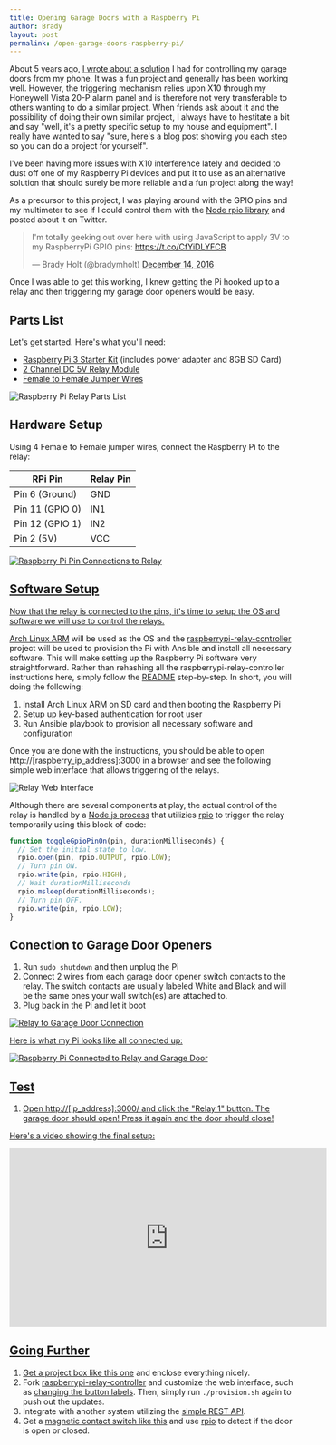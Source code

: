 ```yaml
---
title: Opening Garage Doors with a Raspberry Pi
author: Brady
layout: post
permalink: /open-garage-doors-raspberry-pi/
---
```


About 5 years ago, [I wrote about a solution](/iphone-control-house-alarm-and-garage-doors/) I had for controlling my garage doors from my phone. It was a fun project and generally has been working well. However, the triggering mechanism relies upon X10 through my Honeywell Vista 20-P alarm panel and is therefore not very transferable to others wanting to do a similar project. When friends ask about it and the possibility of doing their own similar project, I always have to hestitate a bit and say "well, it's a pretty specific setup to my house and equipment". I really have wanted to say "sure, here's a blog post showing you each step so you can do a project for yourself".

I've been having more issues with X10 interference lately and decided to dust off one of my Raspberry Pi devices and put it to use as an alternative solution that should surely be more reliable and a fun project along the way!

As a precursor to this project, I was playing around with the GPIO pins and my multimeter to see if I could control them with the [Node rpio library](https://github.com/jperkin/node-rpio) and posted about it on Twitter.

<blockquote class="twitter-tweet" data-lang="en"><p lang="en" dir="ltr">I&#39;m totally geeking out over here with using JavaScript to apply 3V to my RaspberryPi GPIO pins: <a href="https://t.co/CfYiDLYFCB">https://t.co/CfYiDLYFCB</a></p>&mdash; Brady Holt (@bradymholt) <a href="https://twitter.com/bradymholt/status/809021240329564160">December 14, 2016</a></blockquote>
<script async src="//platform.twitter.com/widgets.js" charset="utf-8"></script>

Once I was able to get this working, I knew getting the Pi hooked up to a relay and then triggering my garage door openers would be easy.

## Parts List

Let's get started. Here's what you'll need:

* [Raspberry Pi 3 Starter Kit](https://www.amazon.com/LoveRPi-Raspberry-Plug-Play-Starter/dp/B01IYBZEV6) (includes power adapter and 8GB SD Card)
* [2 Channel DC 5V Relay Module](https://www.amazon.com/gp/product/B00E0NTPP4)
* [Female to Female Jumper Wires](https://www.amazon.com/gp/product/B017NEGTXC)

![Raspberry Pi Relay Parts List](/media/raspberry-pi-relay-parts.png)

## Hardware Setup

Using 4 Female to Female jumper wires, connect the Raspberry Pi to the relay:

| RPi Pin         | Relay Pin |
| --------------- | --------- |
| Pin 6 (Ground)  | GND       |
| Pin 11 (GPIO 0) | IN1       |
| Pin 12 (GPIO 1) | IN2       |
| Pin 2 (5V)      | VCC       |

<a href="/media/raspberry-pi-3-pin-connections-relay.png" target="_blank"><img alt="Raspberry Pi Pin Connections to Relay" src="/media/raspberry-pi-3-pin-connections-relay.png"/>

## Software Setup

Now that the relay is connected to the pins, it's time to setup the OS and software we will use to control the relays.

[Arch Linux ARM](https://archlinuxarm.org/) will be used as the OS and the [raspberrypi-relay-controller](https://github.com/bradymholt/raspberrypi-relay-controller) project will be used to provision the Pi with Ansible and install all necessary software. This will make setting up the Raspberry Pi software very straightforward. Rather than rehashing all the raspberrypi-relay-controller instructions here, simply follow the [README](https://github.com/bradymholt/raspberrypi-relay-controller/blob/master/README.md) step-by-step. In short, you will doing the following:

1. Install Arch Linux ARM on SD card and then booting the Raspberry Pi
2. Setup up key-based authentication for root user
3. Run Ansible playbook to provision all necessary software and configuration

Once you are done with the instructions, you should be able to open http://[raspberry_ip_address]:3000 in a browser and see the following simple web interface that allows triggering of the relays.

![Relay Web Interface](/media/relay-controller-web-interface.png)

Although there are several components at play, the actual control of the relay is handled by a [Node.js process](https://github.com/bradymholt/raspberrypi-relay-controller/blob/master/roles/relay-rest-api/templates/server.js.j2) that utilizies [rpio](https://github.com/jperkin/node-rpio) to trigger the relay temporarily using this block of code:

```js
function toggleGpioPinOn(pin, durationMilliseconds) {
  // Set the initial state to low.
  rpio.open(pin, rpio.OUTPUT, rpio.LOW);
  // Turn pin ON.
  rpio.write(pin, rpio.HIGH);
  // Wait durationMilliseconds
  rpio.msleep(durationMilliseconds);
  // Turn pin OFF.
  rpio.write(pin, rpio.LOW);
}
```

## Conection to Garage Door Openers

1. Run `sudo shutdown` and then unplug the Pi
2. Connect 2 wires from each garage door opener switch contacts to the relay. The switch contacts are usually labeled White and Black and will be the same ones your wall switch(es) are attached to.
3. Plug back in the Pi and let it boot

<a href="/media/relay_to_garage_door_connection.png" target="_blank"><img alt="Relay to Garage Door Connection" src="/media/relay_to_garage_door_connection.png"/>

Here is what my Pi looks like all connected up:

![Raspberry Pi Connected to Relay and Garage Door](/media/raspberry-pi-relay.jpg)

## Test

1. Open http://[ip_address]:3000/ and click the "Relay 1" button. The garage door should open! Press it again and the door should close!

Here's a video showing the final setup:

<iframe width="560" height="315" src="https://www.youtube.com/embed/yMMDJPVJ0d4" frameborder="0" allowfullscreen></iframe>

## Going Further

1. Get a [project box like this one](https://www.amazon.com/dp/B0002BBQUU) and enclose everything nicely.
2. Fork [raspberrypi-relay-controller](https://github.com/bradymholt/raspberrypi-relay-controller) and customize the web interface, such as [changing the button labels](https://github.com/bradymholt/raspberrypi-relay-controller/blob/master/roles/relay-rest-api/templates/index.html#L41-L42). Then, simply run `./provision.sh` again to push out the updates.
3. Integrate with another system utilizing the [simple REST API](https://github.com/bradymholt/raspberrypi-relay-controller/blob/master/roles/relay-rest-api/templates/server.js.j2#L39-L40).
4. Get a [magnetic contact switch like this](https://www.amazon.com/Honeywell-951WG-WH-Recessed-Magnetic-Contact/dp/B001UKY1A4) and use [rpio](https://github.com/jperkin/node-rpio) to detect if the door is open or closed.
